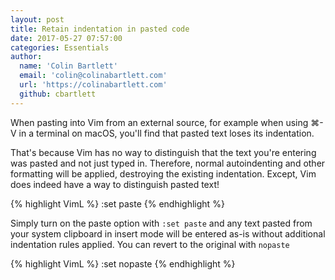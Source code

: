 ```yaml
---
layout: post
title: Retain indentation in pasted code
date: 2017-05-27 07:57:00
categories: Essentials
author:
  name: 'Colin Bartlett'
  email: 'colin@colinabartlett.com'
  url: 'https://colinabartlett.com'
  github: cbartlett
---
```


When pasting into Vim from an external source, for example when using ⌘-V in a
terminal on macOS, you'll find that pasted text loses its indentation.

That's because Vim has no way to distinguish that the text you're entering was
pasted and not just typed in. Therefore, normal autoindenting and other
formatting will be applied, destroying the existing indentation. Except, Vim
does indeed have a way to distinguish pasted text!

{% highlight VimL %}
:set paste
{% endhighlight %}

Simply turn on the paste option with `:set paste` and any text pasted from your
system clipboard in insert mode will be entered as-is without additional
indentation rules applied. You can revert to the original with `nopaste`

{% highlight VimL %}
:set nopaste
{% endhighlight %}
